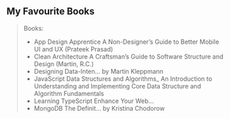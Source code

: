 ## My Favourite Books

> Books:
>
> - App Design Apprentice A Non-Designer’s Guide to Better Mobile UI and UX (Prateek Prasad)
> - Clean Architecture A Craftsman’s Guide to Software Structure and Design (Martin, R.C.)
> - Designing Data-Inten... by Martin Kleppmann
> - JavaScript Data Structures and Algorithms\_ An Introduction to Understanding and Implementing Core Data Structure and Algorithm Fundamentals
> - Learning TypeScript Enhance Your Web...
> - MongoDB The Definit... by Kristina Chodorow

